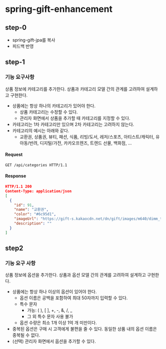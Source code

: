 # spring-gift-enhancement
## step-0
- spring-gift-jpa를 복사
- 피드백 반영
## step-1
### 기능 요구사항
상품 정보에 카테고리를 추가한다. 상품과 카테고리 모델 간의 관계를 고려하여 설계하고 구현한다.
* 상품에는 항상 하나의 카테고리가 있어야 한다.
  * 상품 카테고리는 수정할 수 있다.
  * 관리자 화면에서 상품을 추가할 때 카테고리를 지정할 수 있다.
* 카테고리는 1차 카테고리만 있으며 2차 카테고리는 고려하지 않는다.
* 카테고리의 예시는 아래와 같다.
  * 교환권, 상품권, 뷰티, 패션, 식품, 리빙/도서, 레저/스포츠, 아티스트/캐릭터, 유아동/반려, 디지털/가전, 카카오프렌즈, 트렌드 선물, 백화점, ...
#### Request
```
GET /api/categories HTTP/1.1 
```
#### Response
```json
HTTP/1.1 200 
Content-Type: application/json
[
  {
    "id": 91,
    "name": "교환권",
    "color": "#6c95d1",
    "imageUrl": "https://gift-s.kakaocdn.net/dn/gift/images/m640/dimm_theme.png",
    "description": ""
  }
]
```

## step2

### 기능 요구 사항

상품 정보에 옵션을 추가한다. 상품과 옵션 모델 간의 관계를 고려하여 설계하고 구현한다.

* 상품에는 항상 하나 이상의 옵션이 있어야 한다.
  * 옵션 이름은 공백을 포함하여 최대 50자까지 입력할 수 있다.
  * 특수 문자
    * 가능: ( ), [ ], +, -, &, /, \_
    * 그 외 특수 문자 사용 불가
  * 옵션 수량은 최소 1개 이상 1억 개 미만이다.
* 중복된 옵션은 구매 시 고객에게 불편을 줄 수 있다. 동일한 상품 내의 옵션 이름은 중복될 수 없다.
* (선택) 관리자 화면에서 옵션을 추가할 수 있다.